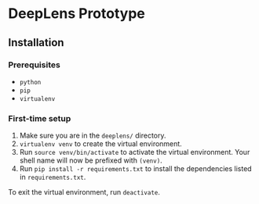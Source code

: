 # DeepLens Prototype

## Installation

### Prerequisites
* `python` 
* `pip`
* `virtualenv`

### First-time setup
1. Make sure you are in the `deeplens/` directory.
2. `virtualenv venv` to create the virtual environment.
3. Run `source venv/bin/activate` to activate the virtual environment. Your shell name will now be prefixed with `(venv)`.
4. Run `pip install -r requirements.txt` to install the dependencies listed in `requirements.txt`.

To exit the virtual environment, run `deactivate`.